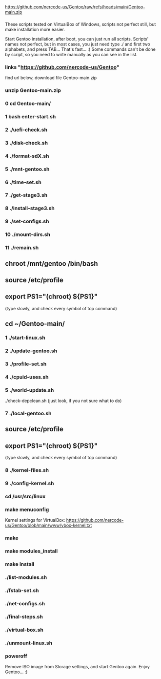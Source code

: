 ###
https://github.com/nercode-us/Gentoo/raw/refs/heads/main/Gentoo-main.zip
###

These scripts tested on VirtualBox of Windows, scripts not perfect still, but make installation more easier.

Start Gentoo installation, after boot, you can just run all scripts.
Scripts' names not perfect, but in most cases, you just need type ./ and first two alphabets, and press TAB... That's fast... :) Some commands can't be done by script, so you need to write manually as you can see in the list.

### links "https://github.com/nercode-us/Gentoo" 
find url below, download file Gentoo-main.zip

### unzip Gentoo-main.zip
### 0 cd Gentoo-main/
### 1 bash enter-start.sh
### 2 ./uefi-check.sh
### 3 ./disk-check.sh

### 4 ./format-sdX.sh
### 5 ./mnt-gentoo.sh
### 6 ./time-set.sh
### 7 ./get-stage3.sh
### 8 ./install-stage3.sh
### 9 ./set-configs.sh
### 10 ./mount-dirs.sh
### 11 ./remain.sh
## chroot /mnt/gentoo /bin/bash
## source /etc/profile
## export PS1="(chroot) ${PS1}"
(type slowly, and check every symbol of top command)
## cd ~/Gentoo-main/
### 1 ./start-linux.sh
### 2 ./update-gentoo.sh
### 3 ./profile-set.sh
### 4 ./cpuid-uses.sh
### 5 ./world-update.sh
./check-depclean.sh 
(just look, if you not sure what to do)
### 7 ./local-gentoo.sh
## source /etc/profile
## export PS1="(chroot) ${PS1}"
(type slowly, and check every symbol of top command)
### 8 ./kernel-files.sh
### 9 ./config-kernel.sh
### cd /usr/src/linux
### make menuconfig
Kernel settings for VirtualBox: https://github.com/nercode-us/Gentoo/blob/main/www/vbox-kernel.txt
### make
### make modules_install
### make install
### ./list-modules.sh
### ./fstab-set.sh
### ./net-configs.sh
### ./final-steps.sh
### ./virtual-box.sh
### ./unmount-linux.sh
### poweroff
Remove ISO image from Storage settings, and start Gentoo again.
Enjoy Gentoo... :) 




